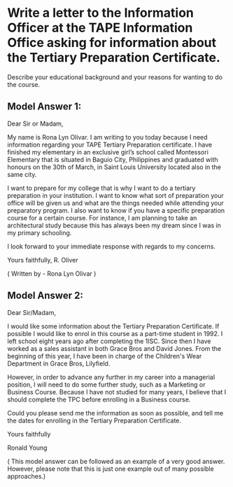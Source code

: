 # Write a letter to the Information Officer at the TAPE Information Office asking for information about the Tertiary Preparation Certificate.

Describe your educational background and your reasons for wanting to do the course.
 


 
## Model Answer 1:

Dear Sir or Madam,

My name is Rona Lyn Olivar. I am writing to you today because I need information regarding your TAPE Tertiary Preparation certificate. I have finished my elementary in an exclusive girl’s school called Montessori Elementary that is situated in Baguio City, Philippines and graduated with honours on the 30th of March, in Saint Louis University located also in the same city.

I want to prepare for my college that is why I want to do a tertiary preparation in your institution. I want to know what sort of preparation your office will be given us and what are the things needed while attending your preparatory program. I also want to know if you have a specific preparation course for a certain course. For instance, I am planning to take an architectural study because this has always been my dream since I was in my primary schooling.

I look forward to your immediate response with regards to my concerns.
 
Yours faithfully,
R. Oliver

( Written by - Rona Lyn Olivar )

## Model Answer 2:

Dear Sir/Madam,

I would like some information about the Tertiary Preparation Certificate. If possible I would like to enrol in this course as a part-time student in 1992. I left school eight years ago after completing the 1ISC. Since then I have worked as a sales assistant in both Grace Bros and David Jones. From the beginning of this year, I have been in charge of the Children's Wear Department in Grace Bros, Lilyfield.

However, in order to advance any further in my career into a managerial position, I will need to do some further study, such as a Marketing or Business Course. Because I have not studied for many years, I believe that I should complete the TPC before enrolling in a Business course.

Could you please send me the information as soon as possible, and tell me the dates for enrolling in the Tertiary Preparation Certificate.

Yours faithfully

Ronald Young

( This model answer can be followed  as an example of a very good answer. However, please note that this is just one example out of many possible approaches.)